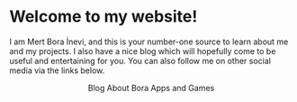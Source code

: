 <script>
    import SocialLinks from "$lib/components/SocialLinks.svelte";
    import ButtonLink from "$lib/components/ButtonLink.svelte";

    export let ownerInfo;
</script>

# Welcome to my website!

I am Mert Bora İnevi, and this is your number-one source to learn about me and my projects. I also have a nice blog which will hopefully come to be useful and entertaining for you. You can also follow me on other social media via the links below.

<p style="text-align: center">
    <ButtonLink href="/blog">Blog</ButtonLink>
    <ButtonLink href="/blog/authors/boraini">About Bora</ButtonLink>
    <ButtonLink href="/apps">Apps and Games</ButtonLink>
</p>

<span class="social-links"><SocialLinks social={ownerInfo.social} /></span>

<style lang="sass">
    .social-links
      margin: 1rem 0
      font-size: 3rem
</style>